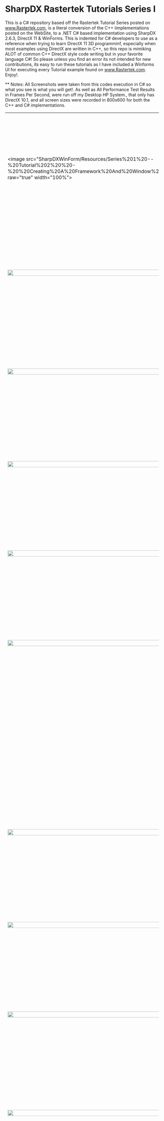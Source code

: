 # SharpDX Rastertek Tutorials Series I
This is a C# repository based off the Rastertek Tutorial Series posted on www.Rastertek.com, is a literal conversion of the C++ iimplementations posted on the WebSite, to a .NET C# based implementation using SharpDX 2.6.3, DirectX 11 &amp; WinForms. 
This is indented for C# developers to use as a reference when trying to learn DirectX 11 3D programminf, especially when most examples using DirectX are written in C++, so this repo is mimiking ALOT of common C++ DirectX style code writing but in your favorite language C#! So please unless you find an error its not intended for new contributions, its easy to run these tutorials as I have included a Winforms UI for executing every Tutorial example found on www.Rastertek.com. Enjoy!.


** Notes:  All Screenshots were taken from this codes execution in C# so what you see is what you will get!. As well as All Performance Test Results in Frames Per Second, were run off my Desktop HP System., that only has DirectX 10.1, and all screen sizes were recorded in 800x600 for both the C++ and C# implementations.

<table><tr><td width="40%">


<image src="SharpDXWinForm/Resources/Series%201%20--%20Tutorial%202%20%20-%20%20Creating%20A%20Framework%20And%20Window%20Sm.png?raw="true" width="100%"></td><td valign="top"><h4>
Tutorial 2: Creating a Framework and Window
</h4><i>
-   278 lines   - (C++: 0 FPS C#: 0 FPS)
</i><br /><p>
This Tutorial just displays a blank Black screen for only 1 second, since its only a borderless Windows Form.
</p></td></tr>


<tr><td width="40%">
<image src="SharpDXWinForm/Resources/Series%201%20--%20Tutorial%203%20%20-%20%20Initializing%20DirectX%2011%20Sm.png?raw="true" width="100%"></td><td valign="top"><h4>
Tutorial 3: Initializing DirectX 11.
</h4><i>
-   563 lines   - (C++: 2255 FPS C#: 2290 FPS)
</i><br /><p>
This Tutorial just displays a blank Gray screen using a Windows Form utilizing DirectX 11 in SharpDX.
</p></td></tr>


<tr><td width="40%">
<image src="SharpDXWinForm/Resources/Series%201%20--%20Tutorial%204%20%20-%20%20Buffers%2C%20Shaders%2C%20And%20HLSL%20Sm.png?raw="true" width="100%"></td><td valign="top"><h4>
Tutorial 4: Buffers, Shaders, and HLSL
</h4><i>
-   997 lines   - (C++: 1482 FPS C#: 1488 FPS)
</i><br /><p>
This Tutorial loads a green trangle using Vertex Buffers Shaders nad HLSL in SharpDX.
</p></td></tr>


<tr><td width="40%">
<image src="SharpDXWinForm/Resources/Series%201%20--%20Tutorial%205%20%20-%20%20Texturing%20Sm.png?raw="true" width="100%"></td><td valign="top"><h4>
Tutorial 5: Texturing
</h4><i>
-  1081 lines   - (C++: 1436 FPS C#: 1457 FPS)
</i><br /><p>
This tutorial loads a triangle and applied a Texture on top of it using SharpDX.
</p></td></tr>

<tr><td width="40%">
<image src="SharpDXWinForm/Resources/Series%201%20--%20Tutorial%206%20%20-%20%20Diffuse%20Lighting%20Sm.png?raw="true" width="100%"></td><td valign="top"><h4>
Tutorial 6: Diffuse Lighting
</h4><i>
-  1203 lines   - (C++: 1445 FPS C#: 1493 FPS)
</i><br /><p>
This Tutorial loads a rotating purple trangle that diffuses lighting as it rotates using SharpDX.
</p></td></tr>


<tr><td width="40%">
<image src="SharpDXWinForm/Resources/Series%201%20--%20Tutorial%207%20%20-%20%203D%20Mode%20lRendering%20Sm.png?raw="true" width="100%"></td><td valign="top"><h4>
Tutorial 7: 3D Model Rendering
</h4><i>
-  1241 lines   - (C++: 1386 FPS C#: 1400 FPS)
</i><br /><p>
This Tutorial renders a cube and rotates it on the screen using SharpDX.
</p></td></tr>


<tr><td width="40%">
</td><td valign="top"><h4>
Tutorial 8: Loading Maya 2011 Models
</h4><p>
This Tutorial Loads a Windows Form that allows you to Open an .Obj file nad it saves it out as a .txt file formatted for 3D model importing in SharpDX.
</p></td></tr>


<tr><td width="40%">
<image src="SharpDXWinForm/Resources/Series%201%20--%20Tutorial%209%20%20-%20%20Ambient%20Lighting%20Sm.png?raw="true" width="100%"></td><td valign="top"><h4>
Tutorial 9: Ambient Lighting
</h4><i>
-  1248 lines   - (C++: 1387 FPS C#: 1400 FPS)
</i><br /><p>
This Tutorial renders a cube and rotates it on the screen with ambiant lighting using SharpDX.
</p></td></tr>


<tr><td width="40%">
<image src="SharpDXWinForm/Resources/Series%201%20--%20Tutorial%2010%20-%20Specular%20Lighting%20Sm.png?raw="true" width="100%"></td><td valign="top"><h4>
Tutorial 10: Specular Lighting
</h4><i>
  1281 lines   - (C++: 1380 FPS C#: 1394 FPS)
</i><br /><p>
This Tutorial renders a cube and rotates it on the screen with specular lighting using SharpDX.
</p></td></tr>


<tr><td width="40%">
<image src="SharpDXWinForm/Resources/Series%201%20--%20Tutorial%2011%20-%202D%20Rendering%20Sm.png?raw="true" width="100%"></td><td valign="top"><h4>
Tutorial 11: 2D Rendering
</h4><i>
-  1208 lines   - (C++: 1375 FPS C#: 1395 FPS)
</i><br /><p>
This Tutorial renders simple 2D Texture on the screen using SharpDX.
</p></td></tr>


<tr><td width="40%">
<image src="SharpDXWinForm/Resources/Series%201%20--%20Tutorial%2012%20-%20Font%20Engine%20Sm.png?raw="true" width="100%"></td><td valign="top"><h4>
Tutorial 12: Font Engine
</h4><i>
-  1523 lines   - (C++: 1480 FPS C#: 1488 FPS)
</i><br /><p>
This Tutorial renders a Font object that really is an amage placed on a square vector facing the screen to display as Text using SharpDX.
</p></td></tr>


<tr><td width="40%">
<image src="SharpDXWinForm/Resources/Series%201%20--%20Tutorial%2013%20-%20Direct%20Input%20Sm.png?raw="true" width="100%"></td><td valign="top"><h4>
Tutorial 13: Direct Input
</h4><i>
-  1763 lines   - (C++: 1443 FPS C#: 1492 FPS)
</i><br /><p>
This Tutorial shows you how to utilize DirectInput, now depricated, however examples use it, so this is what we are implementing here accepting input from both the keyboard and the mouse using SharpDX. This functionality allows us to use the Arrow Keys and A for UP and Z for down & PagUp for Looking up nad PagDown for looking down, and we use this in most of the Tutorials to follow.
</p></td></tr>


<tr><td width="40%">
<image src="SharpDXWinForm/Resources/Series%201%20--%20Tutorial%2014%20-%20Direct%20Sound%20Sm.png?raw="true" width="100%"></td><td valign="top"><h4>
Tutorial 14: Direct Sound
</h4><i>
-  1111 lines   - (C++: 2267 FPS C#: 2288 FPS)
</i><br /><p>
This Tutorial shows you how to utilize DirectSound, also now depricated, however examples use it, so this is what we are implementing here playing a WAVE file using SharpDX.
</p></td></tr>


<tr><td width="40%">
<image src="SharpDXWinForm/Resources/Series%201%20--%20Tutorial%2015%20-%20FPS%20CPU%20Usage%20And%20Timers%20Sm.png?raw="true" width="100%"></td><td valign="top"><h4>
Tutorial 15: FPS, CPU Usage, and Timers
</h4><i>
-  1875 lines   - (C++: 1466 FPS C#: 1466 FPS)
</i><br /><p>
This Tutorial implementation uses the FPS Counter that is present for displaying the Frames Per Second on screen in the Rastertek tutorials, as well as the CPU Usage and the timer class using SharpDX.
</p></td></tr>


<tr><td width="40%">
<image src="SharpDXWinForm/Resources/Series%201%20--%20Tutorial%2016%20-%20Frustum%20Culling%20Sm.png?raw="true" width="100%"></td><td valign="top"><h4>
Tutorial 16: Frustum Culling
</h4><i>
-  2608 lines   - (C++: 340 FPS  C#: 343 FPS)  -  Render Count 21
</i><br /><p>
This Tutorial shows how you can keep track of the number of 3D object within your current cameras' view using SharpDX. The above FPS statisics was rendered with 21 objects showing on screen.
</p></td></tr>


<tr><td width="40%">
<image src="SharpDXWinForm/Resources/Series%201%20--%20Tutorial%2017%20-%20MultiTexturing%20And%20TextureArrays%20Sm.png?raw="true" width="100%"></td><td valign="top"><h4>
Tutorial 17: Multitexturing and Texture Arrays 
</h4><i>
-  1409 lines   - (C++: 975 FPS  C#: 962 FPS)
</i><br /><p>
This Tutorial shows how to layer multiple textures on top of each other on a 3D Object using SharpDX.
</p></td></tr>


<tr><td width="40%">
<image src="SharpDXWinForm/Resources/Series%201%20--%20Tutorial%2018%20-%20Light%20Maps%20Sm.png?raw="true" width="100%"></td><td valign="top"><h4>
Tutorial 18: Light Maps
</h4><i>
-  1357 lines - (C++: 953 FPS C#: 960 FPS)
</i><br /><p>
This Tutorial uses a Blended Image that looks like a circle with light blending towards the center or the circel, and with that texture, applies the lighting effect through HLSL against a flat square giving the effect of a Sphere using SharpDX.
</p></td></tr>


<tr><td width="40%">
<image src="SharpDXWinForm/Resources/Series%201%20--%20Tutorial%2019%20-%20Alpha%20Mapping%20Sm.png?raw="true" width="100%"></td><td valign="top"><h4>
Tutorial 19: Alpha Mapping
</h4><i>
-  1444 lines   - (C++: 828 FPS  C#: 838 FPS)
</i><br /><p>
This Tutorial uses Alpha blending meaning that two Textures are blended together along a 3D objects verticies using SharpDX.
</p></td></tr>


<tr><td width="40%">
<image src="SharpDXWinForm/Resources/Series%201%20--%20Tutorial%2020%20-%20Bump%20Mapping%20Sm.png?raw="true" width="100%"></td><td valign="top"><h4>
Tutorial 20: Bump Mapping
</h4><i>
-  1691 lines   - (C++: 962 FPS  C#: 975 FPS)
</i><br /><p>
This Tutorial uses a Texture for placing an edge effect and how lighting reflects against those edges on a 3D rotating cube using SharpDX.
</p></td></tr>


<tr><td width="40%">
<image src="SharpDXWinForm/Resources/Series%201%20--%20Tutorial%2021%20-%20Specular%20Mapping%20Sm.png?raw="true" width="100%"></td><td valign="top"><h4>
Tutorial 21: Specular Mapping
</h4><i>
-  1785 lines   - (C++: 840 FPS  C#: 852 FPS)
</i><br /><p>
This Tutorial uses a Texture map that following the edges of the cubes smaller squares and the bulging for each small square on a rotating 3D Cube using SharpDX.
</p></td></tr>


<tr><td width="40%">
<image src="SharpDXWinForm/Resources/Series%201%20--%20Tutorial%2022%20-%20Render%20To%20Texture%20Sm.png?raw="true" width="100%"></td><td valign="top"><h4>
Tutorial 22: Render to Texture
</h4><i>
-  2391 lines   - (C++: 480 FPS  C#: 485 FPS)
</i><br /><p>
This Tutorial introduces an important but expensive concept of drawing a rendered 3D object in a small window on the scree using SharpDX.
</p></td></tr>


<tr><td width="40%">
<image src="SharpDXWinForm/Resources/Series%201%20--%20Tutorial%2023%20-%20Fog%20Sm.png?raw="true" width="100%"></td><td valign="top"><h4>
Tutorial 23: Fog
</h4><i>
-  2391 lines   - (C++: 480 FPS  C#: 485 FPS)
</i><br /><p>
This Tutorial uses an old technique that used to be used to make distant objects dissapear, in this case we have a rotating cube amist a fog cloud and disappearing in the back sides using SharpDX.
</p></td></tr>


<tr><td width="40%">
<image src="SharpDXWinForm/Resources/Series%201%20--%20Tutorial%2024%20-%20Clipping%20Planes%20Sm.png?raw="true" width="100%"></td><td valign="top"><h4>
Tutorial 24: Clipping Planes
</h4><i>
-  1450 lines   - (C++: 1424 FPS C#: 1440 FPS)
</i><br /><p>
This Tutorial demonstrates how you omit a certain section of a 3D object from within the cameras view using SharpDX.
</p></td></tr>


<tr><td width="40%">
<image src="SharpDXWinForm/Resources/Series%201%20--%20Tutorial%2025%20-%20Texture%20Translation%20Sm.png?raw="true" width="100%"></td><td valign="top"><h4>
Tutorial 25: Texture Translation
</h4><i>
-  1488 lines   - (C++: 1448 FPS C#: 1455 FPS)
</i><br /><p>
This Tutorial shows how a texture can me moved or translated across an existing 3D object's surface using SharpDX.
</p></td></tr>


<tr><td width="40%">
<image src="SharpDXWinForm/Resources/Series%201%20--%20Tutorial%2026%20-%20Transparency%20Sm.png?raw="true" width="100%"></td><td valign="top"><h4>
Tutorial 26: Transparency
</h4><i>
-  1804 lines   - (C++: 878 FPS  C#: 888 FPS)
</i><br /><p>
This Tutorial shows how a texture can me set to a level of transparency using SharpDX.
</p></td></tr>


<tr><td width="40%">
<image src="SharpDXWinForm/Resources/Series%201%20--%20Tutorial%2027%20-%20Reflection%20Projective%20Texturing%20Sm.png?raw="true" width="100%"></td><td valign="top"><h4>
Tutorial 27: Reflection (Projective Texturing)
</h4><i>
-  1933 lines   - (C++: 514 FPS  C#: 520 FPS)
</i><br /><p>
This Tutorial shows a 3D Cube is projected and rendered as a reflection against another 3D Object using SharpDX.
</p></td></tr>


<tr><td width="40%">
<image src="SharpDXWinForm/Resources/Series%201%20--%20Tutorial%2028%20-%20Screen%20Fades%20Sm.png?raw="true" width="100%"></td><td valign="top"><h4>
Tutorial 28: Screen Fades
</h4><i>
-  2219 lines   - (C++: 1410 FPS C#: 1410 FPS)
</i><br /><p>
This Tutorial blends a 3D Cube for 4 seconds until its full intensity on the screen using SharpDX.
</p></td></tr>


<tr><td width="40%">
<image src="SharpDXWinForm/Resources/Series%201%20--%20Tutorial%2029%20-%20Water%20Sm.png?raw="true" width="100%"></td><td valign="top"><h4>
Tutorial 29: Water
</h4><i>
-  2667 lines   - (C++: 277 FPS  C#: 275 FPS)
</i><br /><p>
This Tutorial creates a small ripple effect of water in a concrete bath also displaying the relflections of nearby objects and the refracting of those reflections in the rippling water using SharpDX.
</p></td></tr>


<tr><td width="40%">
<image src="SharpDXWinForm/Resources/Series%201%20--%20Tutorial%2030%20-%20Multiple%20Point%20Lights%20Sm.png?raw="true" width="100%"></td><td valign="top"><h4>
Tutorial 30: Multiple Point Lights
</h4><i>
-  1628 lines   - (C++: 1210 FPS C#: 1220 FPS)
</i><br /><p>
This Tutorial shows how multiple different coloured lights are displayed up against a 3D Floor object using SharpDX.
</p></td></tr>


<tr><td width="40%">
<image src="SharpDXWinForm/Resources/Series%201%20--%20Tutorial%2031%20-%203D%20Sound%20Sm.png?raw="true" width="100%"></td><td valign="top"><h4>
Tutorial 31: 3D Sound
</h4><i>
-  1026 lines   - (C++: 2256 FPS C#: 2290 FPS)
</i><br /><p>
This Tutorial demonstrates a looping WAV file that is rotated around the listener and this works on Surround sound speakers that is connected to your PC as well using SharpDX and DirectSound.
</p></td></tr>


<tr><td width="40%">
<image src="SharpDXWinForm/Resources/Series%201%20--%20Tutorial%2032%20-%20Glass%20And%20Ice%20Sm.png?raw="true" width="100%"></td><td valign="top"><h4>
Tutorial 32: Glass and Ice
</h4><i>
-  1888 lines   - (C++: 381 FPS  C#: 377 FPS)
</i><br /><p>
This Tutorial uses a multitude of techniques to ahcieve this effect where a rotating 3D Cube is placed behind a Green glass pane that perturbs the shape and colour of the Cube with a level of transparency using SharpDX.
</p></td></tr>


<tr><td width="40%">
<image src="SharpDXWinForm/Resources/Series%201%20--%20Tutorial%2033%20-%20Fire%20Sm.png?raw="true" width="100%"></td><td valign="top"><h4>
Tutorial 33: Fire
</h4><i>
-  1511 lines   - (C++: 895 FPS  C#: 892 FPS)
</i><br /><p>
This Tutorial uses multiple Textures that are translated along a flat rectangle with alpha blending which gives us the effect of moving Fire using SharpDX.
</p></td></tr>


<tr><td width="40%">
<image src="SharpDXWinForm/Resources/Series%201%20--%20Tutorial%2034%20-%20Billboarding%20Sm.png?raw="true" width="100%"></td><td valign="top"><h4>
Tutorial 34: Billboarding
</h4><i>
-  1567 lines   - (C++: 1220 FPS C#: 1220 FPS)
</i><br /><p>
This Tutorial uses an old technique of re positioning a flat rectangle to always face the camera as the camera moves or turns using SharpDX.
</p></td></tr>


<tr><td width="40%">
<image src="SharpDXWinForm/Resources/Series%201%20--%20Tutorial%2035%20-%20Depth%20Buffer%20Sm.png?raw="true" width="100%"></td><td valign="top"><h4>
Tutorial 35: Depth Buffers
</h4><i>
-  1213 lines   - (C++: 1350 FPS C#: 1350 FPS)
</i><br /><p>
This Tutorial uses a common technique of slipping up the distance from the camera into sections of depth, of which you can implement different rendering settings for each depth section using SharpDX.
</p></td></tr>


<tr><td width="40%">
<image src="SharpDXWinForm/Resources/Series%201%20--%20Tutorial%2036%20-%20Blur%20Sm.png?raw="true" width="100%"></td><td valign="top"><h4>
Tutorial 36: Blur
</h4><i>
-  2646 lines   - (C++: 126 FPS  C#: 126 FPS)
</i><br /><p>
This Tutorial creates a Blur effect on a rotating 3D Cube. As you can See with the FramesPerSecond reported above, this is an expensive process that downsamples, or depixelates Textures and redraws them to create a Bluring effect using SharpDX.
</p></td></tr>


<tr><td width="40%">
<image src="SharpDXWinForm/Resources/Series%201%20--%20Tutorial%2037%20-%20Instancing%20Sm.png?raw="true" width="100%"></td><td valign="top"><h4>
Tutorial 37: Instancing
</h4><i>
-  1307 lines   - (C++: 1316 FPS C#: 1312 FPS)
</i><br /><p>
This Tutorial creates 4 triangles using only the verticies to create one in the vertex buffers using SharpDX.
</p></td></tr>


<tr><td width="40%">
<image src="SharpDXWinForm/Resources/Series%201%20--%20Tutorial%2038%20-%20Hardware%20Tessellation%20Sm.png?raw="true" width="100%"></td><td valign="top"><h4>
Tutorial 38: Hardware Tessellation
</h4><i>
-  1256 lines   - (C++:  745 FPS C#:  715 FPS)
</i><br /><p>
This Tutorial creates one griant trangle that is further broken down into smaller triangles, creating more surface vectors from the one trangle object using SharpDX. This is the only Tutorial that utilizes Software WARP rendering because the machine I am developeing on only supports DirectX feature level 10.1, and Hardware rendered tesselations are only supported with graphics cards supporting DirectX feature level 11.0 for processing to be done on the GPU instead of the CPU.
</p></td></tr>


<tr><td width="40%">
<image src="SharpDXWinForm/Resources/Series%201%20--%20Tutorial%2039%20-%20Particle%20Systems%20Sm.png?raw="true" width="100%"></td><td valign="top"><h4>
Tutorial 39: Particle Systems
</h4><i>
-  1565 lines   - (C++:  335 FPS C#:  435 FPS)
</i><br /><p>
This Tutorial creates particles using alpha blending, textures and ablended colour on square vector objects that are billboarded, created in a rondom position and drop from the top of the screen to the bottom, and then removed from the vertex buffers when below the screen all using SharpDX.
</p></td></tr>


<tr><td width="40%">
<image src="SharpDXWinForm/Resources/Series%201%20--%20Tutorial%2040%20-%20Shadow%20Mapping%20Sm.png?raw="true" width="100%"></td><td valign="top"><h4>
Tutorial 40: Shadow Mapping
</h4><i>
-  2205 lines  - (C++:  270 FPS C#:  270 FPS)
</i><br /><p>
This Tutorial projects a shodow from a 3D Sphere against a square floor object with a directional light using SharpDX.
</p></td></tr>


</table>
